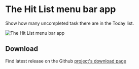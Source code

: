 The Hit List menu bar app
=========================

Show how many uncompleted task there are in the Today list.

![The Hit List menu bar app](https://img.skitch.com/20120530-rbser6s6mtmafxne3b5jc5cppg.png)

Download
--------

Find latest release on the Github [project's download page](https://github.com/himynameisjonas/the-hit-list-menu-bar-app/downloads)